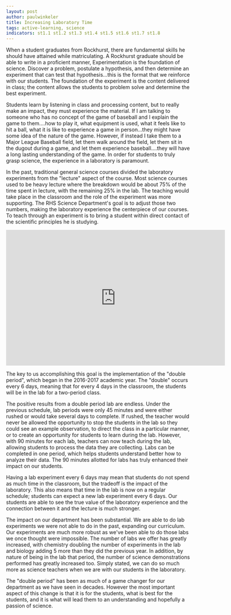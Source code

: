 ```yaml
---
layout: post
author: paulwinkeler
title: Increasing Laboratory Time
tags: active-learning, science
indicators: st1.1 st1.2 st1.3 st1.4 st1.5 st1.6 st1.7 st1.8
---
```

When a student graduates from Rockhurst, there are fundamental skills he should have attained while matriculating.  A Rockhurst graduate should be able to write in a proficient manner, Experimentation is the foundation of science.  Discover a problem, postulate a hypothesis, and then determine an experiment that can test that hypothesis...this is the format that we reinforce with our students.  The foundation of the experiment is the content delivered in class; the content allows the students to problem solve and determine the best experiment.

Students learn by listening in class and processing content, but to really make an impact, they must experience the material.  If I am talking to someone who has no concept of the game of baseball and I explain the game to them....how to play it, what equipment is used, what it feels like to hit a ball, what it is like to experience a game in person...they might have some idea of the nature of the game.  However, if instead I take them to a Major League Baseball field, let them walk around the field, let them sit in the dugout during a game, and let them experience baseball....they will have a long lasting understanding of the game.  In order for students to truly grasp science, the experience in a laboratory is paramount.

In the past, traditional general science courses divided the laboratory experiments from the "lecture" aspect of the course.  Most science courses used to be heavy lecture where the breakdown would be about 75% of the time spent in lecture, with the remaining 25% in the lab.  The teaching would take place in the classroom and the role of the experiment was more supporting.  The RHS Science Department's goal is to adjust those two numbers, making the laboratory experience the centerpiece of our courses.  To teach through an experiment is to bring a student within direct contact of the scientific principles he is studying.

<iframe width="600" height="371" seamless frameborder="0" scrolling="no" src="https://docs.google.com/spreadsheets/d/1DukEa9uNOTR2zXDjrFgl6Y2eJde6U4IBzK4AszoHTRw/pubchart?oid=1983344515&amp;format=interactive"></iframe>

The key to us accomplishing this goal is the implementation of the "double period", which began in the 2016-2017 academic year.  The "double" occurs every 6 days, meaning that for every 4 days in the classroom, the students will be in the lab for a two-period class.  

The positive results from a double period lab are endless.  Under the previous schedule, lab periods were only 45 minutes and were either rushed or would take several days to complete.  If rushed, the teacher would never be allowed the opportunity to stop the students in the lab so they could see an example observation, to direct the class in a particular manner, or to create an opportunity for students to learn during the lab.  However, with 90 minutes for each lab, teachers can now teach during the lab, allowing students to process the data they are collecting.  Labs can be completed in one period, which helps students understand better how to analyze their data.  The 90 minutes allotted for labs has truly enhanced their impact on our students.

Having a lab experiment every 6 days may mean that students do not spend as much time in the classroom, but the tradeoff is the impact of the laboratory.  This also means that time in the lab is now on a regular schedule; students can expect a new lab experiment every 6 days.  Our students are able to see the true value of the laboratory experience and the connection between it and the lecture is much stronger.

The impact on our department has been substantial.  We are able to do lab experiments we were not able to do in the past, expanding our curriculum.  Our experiments are much more robust as we've been able to do those labs we once thought were impossible.  The number of labs we offer has greatly increased, with chemistry doubling the number of experiments in the lab and biology adding 5 more than they did the previous year.  In addition, by nature of being in the lab that period, the number of science demonstrations performed has greatly increased too.  Simply stated, we can do so much more as science teachers when we are with our students in the laboratory.

The "double period" has been as much of a game changer for our department as we have seen in decades.  However the most important aspect of this change is that it is for the students, what is best for the students, and it is what will lead them to an understanding and hopefully a passion of science.  
